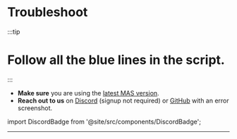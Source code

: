 # Troubleshoot

:::tip

# Follow all the blue lines in the script.

:::

-   **Make sure** you are using the [latest MAS version](intro.md#download--how-to-use-it).
-   **Reach out to us** on [Discord](https://discord.gg/tVFN4N84PP) (signup not required) or [GitHub](https://github.com/massgravel/Microsoft-Activation-Scripts) with an error screenshot.

import DiscordBadge from '@site/src/components/DiscordBadge';

<DiscordBadge />

------------------------------------------------------------------------
